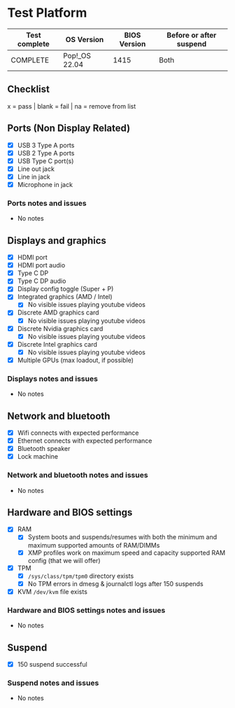 # Test Platform

| Test complete | OS Version     | BIOS Version | Before or after suspend |
| ------------- | -------------- | ------------ | ----------------------- |
|   COMPLETE    | Pop!\_OS 22.04 | 1415         | Both                    |

## Checklist

x = pass | blank = fail | na = remove from list

## Ports (Non Display Related)

- [x] USB 3 Type A ports
- [x] USB 2 Type A ports
- [x] USB Type C port(s)
- [x] Line out jack
- [x] Line in jack
- [x] Microphone in jack

### Ports notes and issues

- No notes

## Displays and graphics

- [x] HDMI port
- [x] HDMI port audio
- [x] Type C DP
- [x] Type C DP audio
- [x] Display config toggle (Super + P)
- [x] Integrated graphics (AMD / Intel)
  - [x] No visible issues playing youtube videos
- [x] Discrete AMD graphics card
  - [x] No visible issues playing youtube videos
- [x] Discrete Nvidia graphics card
  - [x] No visible issues playing youtube videos
- [x] Discrete Intel graphics card
  - [x] No visible issues playing youtube videos
- [x] Multiple GPUs (max loadout, if possible)

### Displays notes and issues

- No notes

## Network and bluetooth

- [x] Wifi connects with expected performance
- [x] Ethernet connects with expected performance
- [x] Bluetooth speaker
- [x] Lock machine

### Network and bluetooth notes and issues

- No notes

## Hardware and BIOS settings

- [x] RAM
    - [x] System boots and suspends/resumes with both the minimum and maximum supported amounts of RAM/DIMMs
    - [x] XMP profiles work on maximum speed and capacity supported RAM config (that we will offer)
- [x] TPM
    - [x] `/sys/class/tpm/tpm0` directory exists
    - [x] No TPM errors in dmesg & journalctl logs after 150 suspends
- [x] KVM `/dev/kvm` file exists

### Hardware and BIOS settings notes and issues

- No notes

## Suspend

- [x] 150 suspend successful

### Suspend notes and issues

- No notes

